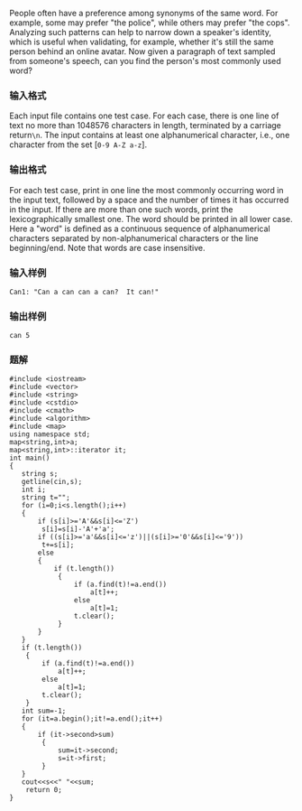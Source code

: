 People often have a preference among synonyms of the same word. For example, some may prefer "the police", while others may prefer "the cops". Analyzing such patterns can help to narrow down a speaker's identity, which is useful when validating, for example, whether it's still the same person behind an online avatar.
Now given a paragraph of text sampled from someone's speech, can you find the person's most commonly used word?
### 输入格式
Each input file contains one test case. For each case, there is one line of text no more than 1048576 characters in length, terminated by a carriage return`\n`. The input contains at least one alphanumerical character, i.e., one character from the set [`0-9 A-Z a-z`].
### 输出格式
For each test case, print in one line the most commonly occurring word in the input text, followed by a space and the number of times it has occurred in the input. If there are more than one such words, print the lexicographically smallest one. The word should be printed in all lower case. Here a "word" is defined as a continuous sequence of alphanumerical characters separated by non-alphanumerical characters or the line beginning/end.
Note that words are case insensitive.
### 输入样例
```
Can1: "Can a can can a can?  It can!"
```
### 输出样例
```
can 5
```

### 题解
```
#include <iostream>
#include <vector>
#include <string>
#include <cstdio>
#include <cmath>
#include <algorithm>
#include <map>
using namespace std;
map<string,int>a;
map<string,int>::iterator it;
int main()
{
   string s;
   getline(cin,s);
   int i;
   string t="";
   for (i=0;i<s.length();i++)
   {
       if (s[i]>='A'&&s[i]<='Z')
        s[i]=s[i]-'A'+'a';
       if ((s[i]>='a'&&s[i]<='z')||(s[i]>='0'&&s[i]<='9'))
        t+=s[i];
       else
       {
           if (t.length())
            {
                if (a.find(t)!=a.end())
                    a[t]++;
                else
                    a[t]=1;
                t.clear();
            }
       }
   }
   if (t.length())
    {
        if (a.find(t)!=a.end())
            a[t]++;
        else
            a[t]=1;
        t.clear();
    }
   int sum=-1;
   for (it=a.begin();it!=a.end();it++)
   {
       if (it->second>sum)
        {
            sum=it->second;
            s=it->first;
        }
   }
   cout<<s<<" "<<sum;
    return 0;
}
```
